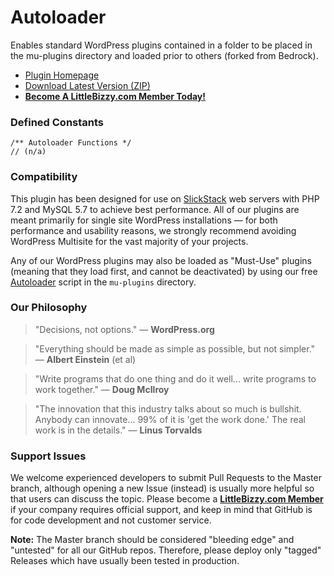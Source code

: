 # Autoloader

Enables standard WordPress plugins contained in a folder to be placed in the mu-plugins directory and loaded prior to others (forked from Bedrock).

* [Plugin Homepage](https://www.littlebizzy.com/plugins/autoloader)
* [Download Latest Version (ZIP)](https://github.com/littlebizzy/autoloader/archive/v1.2.1.zip)
* [**Become A LittleBizzy.com Member Today!**](https://www.littlebizzy.com/members)

### Defined Constants
    
    /** Autoloader Functions */
    // (n/a)

### Compatibility

This plugin has been designed for use on [SlickStack](https://slickstack.io) web servers with PHP 7.2 and MySQL 5.7 to achieve best performance. All of our plugins are meant primarily for single site WordPress installations — for both performance and usability reasons, we strongly recommend avoiding WordPress Multisite for the vast majority of your projects.

Any of our WordPress plugins may also be loaded as "Must-Use" plugins (meaning that they load first, and cannot be deactivated) by using our free [Autoloader](https://www.littlebizzy.com/plugins/autoloader) script in the `mu-plugins` directory.

### Our Philosophy

> "Decisions, not options." — **WordPress.org**

> "Everything should be made as simple as possible, but not simpler." — **Albert Einstein** (et al)

> "Write programs that do one thing and do it well... write programs to work together." — **Doug McIlroy**

> "The innovation that this industry talks about so much is bullshit. Anybody can innovate... 99% of it is 'get the work done.' The real work is in the details." — **Linus Torvalds**

### Support Issues

We welcome experienced developers to submit Pull Requests to the Master branch, although opening a new Issue (instead) is usually more helpful so that users can discuss the topic. Please become a [**LittleBizzy.com Member**](https://www.littlebizzy.com/members) if your company requires official support, and keep in mind that GitHub is for code development and not customer service.

**Note:** The Master branch should be considered "bleeding edge" and "untested" for all our GitHub repos. Therefore, please deploy only "tagged" Releases which have usually been tested in production.
